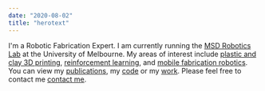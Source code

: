 ```yaml
---
date: "2020-08-02"
title: "herotext"
---
```

I'm a Robotic Fabrication Expert. I am currently running the [MSD Robotics Lab](https://msd.unimelb.edu.au/maker-spaces/robotics-lab) at the University of Melbourne. My areas of interest include [plastic and clay 3D printing](#), [reinforcement learning](#), and [mobile fabrication robotics](#). You can view my [publications](#), my [code](https://github.com/ryanpennings/) or my [work](#). Please feel free to contact me [contact me](#).